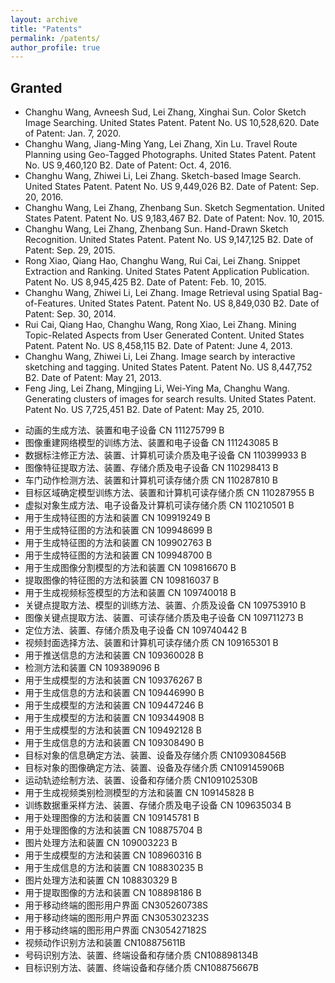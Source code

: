```yaml
---
layout: archive
title: "Patents"
permalink: /patents/
author_profile: true
---
```


## Granted
-    Changhu Wang, Avneesh Sud, Lei Zhang, Xinghai Sun. Color Sketch Image Searching. United States Patent. Patent No. US 10,528,620. Date of Patent: Jan. 7, 2020.
-    Changhu Wang, Jiang-Ming Yang, Lei Zhang, Xin Lu. Travel Route Planning using Geo-Tagged Photographs. United States Patent. Patent No. US 9,460,120 B2. Date of Patent: Oct. 4, 2016.
-    Changhu Wang, Zhiwei Li, Lei Zhang. Sketch-based Image Search. United States Patent. Patent No. US 9,449,026 B2. Date of Patent: Sep. 20, 2016.
-    Changhu Wang, Lei Zhang, Zhenbang Sun. Sketch Segmentation. United States Patent. Patent No. US 9,183,467 B2. Date of Patent: Nov. 10, 2015.
-    Changhu Wang, Lei Zhang, Zhenbang Sun. Hand-Drawn Sketch Recognition. United States Patent. Patent No. US 9,147,125 B2. Date of Patent: Sep. 29, 2015.
-    Rong Xiao, Qiang Hao, Changhu Wang, Rui Cai, Lei Zhang. Snippet Extraction and Ranking. United States Patent Application Publication. Patent No. US 8,945,425 B2. Date of Patent: Feb. 10, 2015.
-    Changhu Wang, Zhiwei Li, Lei Zhang. Image Retrieval using Spatial Bag-of-Features. United States Patent. Patent No. US 8,849,030 B2. Date of Patent: Sep. 30, 2014.
-    Rui Cai, Qiang Hao, Changhu Wang, Rong Xiao, Lei Zhang. Mining Topic-Related Aspects from User Generated Content. United States Patent. Patent No. US 8,458,115 B2. Date of Patent: June 4, 2013.
-    Changhu Wang, Zhiwei Li, Lei Zhang. Image search by interactive sketching and tagging. United States Patent. Patent No. US 8,447,752 B2. Date of Patent: May 21, 2013.
-    Feng Jing, Lei Zhang, Mingjing Li, Wei-Ying Ma, Changhu Wang. Generating clusters of images for search results. United States Patent. Patent No. US 7,725,451 B2. Date of Patent: May 25, 2010.

[^_^]: http://epub.cnipa.gov.cn/patentoutline.action
[^_^]: 案件名称    公告号 (by 2021.8, 已授权)
- 动画的生成方法、装置和电子设备    CN 111275799 B
- 图像重建网络模型的训练方法、装置和电子设备    CN 111243085 B
- 数据标注修正方法、装置、计算机可读介质及电子设备    CN 110399933 B
- 图像特征提取方法、装置、存储介质及电子设备    CN 110298413 B
- 车门动作检测方法、装置和计算机可读存储介质    CN 110287810 B
- 目标区域确定模型训练方法、装置和计算机可读存储介质    CN 110287955 B
- 虚拟对象生成方法、电子设备及计算机可读存储介质    CN 110210501 B
- 用于生成特征图的方法和装置    CN 109919249 B
- 用于生成特征图的方法和装置    CN 109948699 B
- 用于生成特征图的方法和装置    CN 109902763 B
- 用于生成特征图的方法和装置    CN 109948700 B
- 用于生成图像分割模型的方法和装置    CN 109816670 B
- 提取图像的特征图的方法和装置    CN 109816037 B
- 用于生成视频标签模型的方法和装置    CN 109740018 B
- 关键点提取方法、模型的训练方法、装置、介质及设备    CN 109753910 B
- 图像关键点提取方法、装置、可读存储介质及电子设备    CN 109711273 B
- 定位方法、装置、存储介质及电子设备    CN 109740442 B
- 视频封面选择方法、装置和计算机可读存储介质    CN 109165301 B
- 用于推送信息的方法和装置    CN 109360028 B
- 检测方法和装置    CN 109389096 B
- 用于生成模型的方法和装置    CN 109376267 B
- 用于生成信息的方法和装置    CN 109446990 B
- 用于生成模型的方法和装置    CN 109447246 B
- 用于生成模型的方法和装置    CN 109344908 B
- 用于生成模型的方法和装置    CN 109492128 B
- 用于生成信息的方法和装置    CN 109308490 B
- 目标对象的信息确定方法、装置、设备及存储介质    CN109308456B
- 目标对象的图像确定方法、装置、设备及存储介质    CN109145906B
- 运动轨迹绘制方法、装置、设备和存储介质    CN109102530B
- 用于生成视频类别检测模型的方法和装置    CN 109145828 B
- 训练数据重采样方法、装置、存储介质及电子设备    CN 109635034 B
- 用于处理图像的方法和装置    CN 109145781 B
- 用于处理图像的方法和装置    CN 108875704 B
- 图片处理方法和装置    CN 109003223 B
- 用于生成模型的方法和装置    CN 108960316 B
- 用于生成信息的方法和装置    CN 108830235 B
- 图片处理方法和装置    CN 108830329 B
- 用于提取图像的方法和装置    CN 108898186 B
- 用于移动终端的图形用户界面    CN305260738S
- 用于移动终端的图形用户界面    CN305302323S
- 用于移动终端的图形用户界面    CN305427182S
- 视频动作识别方法和装置    CN108875611B
- 号码识别方法、装置、终端设备和存储介质    CN108898134B
- 目标识别方法、装置、终端设备和存储介质    CN108875667B

<!--
案件名称    公开号  (by 2021.8，未授权)
水印嵌入方法、装置、设备以及存储介质    CN 113012016 A
一种图片处理方法、装置和设备    CN 113012264 A
一种图像采集方法、装置和设备    CN 113095167 A
视频分类方法、装置、可读介质及电子设备    CN 113033680 A
视频分类方法、装置、可读介质及电子设备    CN 113033681 A
视频分类方法、装置、可读介质及电子设备    CN 113033707 A
视频分类方法、装置、可读介质、电子设备    CN 113033682 A
视频分类方法、装置、电子设备和存储介质    CN 113033677 A
图像处理方法、装置、存储介质及电子设备    CN 113033579 A
图像处理方法、装置、存储介质及电子设备    CN 113033580 A
字符位置修正方法、装置、电子设备和存储介质    CN 113033377 A
视频处理方法、装置、存储介质及电子设备    CN 112906551 A
视频目标追踪方法、装置、存储介质及电子设备    CN 112907628 A
练字格检测方法、装置、可读介质及电子设备    CN 113033539 A
深度伪造检测方法、装置、存储介质及电子设备    CN 112766189 A
对抗样本生成方法、装置、存储介质及电子设备    CN 112766190 A
图像字符识别方法、装置、介质及电子设备    CN 112883968 A
图像字符识别方法、装置、介质及电子设备    CN 112883967 A
图像字符识别方法、装置、介质及电子设备    CN 112883966 A
图像剪裁方法、装置、可读介质及电子设备    CN 112884787 A
图片筛选方法和装置、存储介质和电子设备    CN 112784086 A
直播内容的检测方法、装置、可读介质和电子设备    CN 112507884 A
图像识别方法和装置、存储介质和电子设备    CN 112766284 A
图像样本生成方法、装置和电子设备    CN 112766285 A
视频裁剪方法、装置、存储介质及电子设备    CN 112561839 A
视频裁剪方法、装置、存储介质及电子设备    CN 112561840 A
视频裁剪方法、装置、存储介质及电子设备    CN 112565890 A
视频封面确定方法、装置、介质及设备    CN 112800276 A
视频识别方法、装置、存储介质及电子设备    CN 112487937 A
书写检测方法、装置、存储介质及电子设备    CN 112396032 A
图像退化处理方法、装置、存储介质及电子设备    CN 112419151 A
视频的处理方法、装置、可读介质和电子设备    CN 112423021 A
图像分割方法、装置、可读介质及电子设备    CN 112418232 A
裁剪视频的方法、装置、设备以及存储介质    CN 112188283 A
图像处理方法、模型训练方法、装置、介质及设备    CN 112381717 A
识别标签的方法、装置、设备以及介质    CN 112347290 A
一种多媒体内容发布的方法、装置、电子设备及存储介质    CN 112035687 A
一种多媒体内容发布的方法、装置、电子设备及存储介质    CN 112199526 A
用于匹配视频的方法、装置、电子设备和介质    CN 111831855 A
用于提取视频特征的方法和装置    CN 111783731 A
图像分类方法、装置和电子设备    CN 111898658 A
视频分类方法、装置和电子设备    CN 111859024 A
内容推荐方法、装置、可读介质及电子设备    CN 111782968 A
图像处理方法和装置、存储介质和电子设备    CN 111797790 A
图像处理方法和装置、存储介质和电子设备    CN 111797266 A
用于识别车辆所属类别的方法和装置    CN 111666898 A
用于推荐信息的方法和装置    CN 111695041 A
用于视频配乐的方法和装置    CN 111767431 A
用于视频配乐的方法和装置    CN 111753126 A
一种直播审核方法及装置    CN 112468842 A
一种直播审核方法、装置、电子设备及存储介质    CN 112637621 A
一种直播内容监测方法及装置    CN 111836064 A
一种直播内容监测方法及装置    CN 111836063 A
安全检测方法、装置、电子设备及存储介质    CN 111770352 A
一种直播监控方法、装置、电子设备及存储介质    CN 111770353 A
视频边框识别方法及裁剪方法、装置、电子设备及介质    CN 111695540 A
更新图索引数据的方法、装置、电子设备及存储介质    CN 111597402 A
操作数据以及回滚数据的方法、装置、设备及存储介质    CN 111581032 A
索引构建方法、数据处理方法、装置、电子设备及介质    CN 111949833 A
节点处理方法、装置、电子设备及计算机可读介质    CN 111756833 A
数据分片方法、装置、电子设备及计算机可读介质    CN 111835848 A
一种构建图索引的方法、装置、电子设备及存储介质    CN 111597403 A
水印处理方法、装置、电子设备和介质    CN 111669476 A
视频检索方法、装置、电子设备和计算机可读介质    CN 111666449 A
用于生成水印的方法、装置、设备和计算机可读介质    CN 111738899 A
生成特征提取网络的方法、装置、设备和计算机可读介质    CN 111915480 A
文件处理方法、文件匹配方法、装置、电子设备和介质    CN 111913912 A
用于生成目标函数的方法、装置、电子设备和计算机可读介质    CN 111915689 A
用于处理图像的方法、装置、电子设备和计算机可读介质    CN 111814807 A
GPU实例分配方法、装置、电子设备和计算机可读介质    CN 111580974 A
用于生成生物体姿态关键点信息的方法和装置    CN 111582208 A
用于处理特征图的方法和装置、设备和介质    CN 111582458 A
用于生成生物体姿态关键点信息的方法和装置    CN 111582206 A
跨语言任务处理方法、装置及电子设备    CN 111625243 A
数据处理模型自动迭代方法、装置及电子设备    CN 111625291 A
任务管线执行方法、装置及电子设备    CN 111625326 A
目标检测框处理方法、装置及电子设备    CN 111626990 A
用于生成分类信息的方法、装置、电子设备和介质    CN 111709366 A
用于生成预测信息的方法、装置、电子设备和介质    CN 111931494 A
数据处理方法、装置和电子设备    CN 111275813 A
用于处理视频的方法和装置    CN 111314626 A
图像实例分割结果的获取方法及装置    CN 111627029 A
人体姿态预测值校正方法、装置，服务器及存储介质    CN 111553324 A
人体姿态预测值的获取方法、装置，服务器及存储介质    CN 111598037 A
图片处理方法、装置、电子设备和计算机可读介质    CN 111461964 A
文字提取方法、装置和电子设备    CN 111626283 A
图像修复方法、装置和电子设备    CN 111612714 A
图像合成方法、装置、电子设备及计算机可读存储介质    CN 111626919 A
图像修复方法、装置和电子设备    CN 111612715 A
图像处理方法及装置    CN 111738924 A
图像处理方法及装置    CN 111738951 A
图像处理方法及装置    CN 111738950 A
视频分割方法、装置及电子设备    CN 111325093 A
视频分割网络的训练方法、装置及电子设备    CN 111292329 A
用于检索图像方法、装置、电子设备和计算机可读介质    CN 111767421 A
图像处理方法、图像处理网络训练方法、装置、设备    CN 111797931 A
图像标签生成方法、装置、设备和计算机可读介质    CN 111797263 A
用于生成用户留存时间的方法、装置、设备和介质    CN 111709784 A
用于生成用户留存时间的方法、装置、设备和介质    CN 111709786 A
用于确定用户留存时间的方法、装置、设备和介质    CN 111709785 A
用于生成用户留存时间的方法、装置、电子设备和介质    CN 111709787 A
用户留存时间生成方法、装置、电子设备和介质    CN 111709583 A
图像处理方法、装置、电子设备和计算机可读介质    CN 111461966 A
用于处理图片的方法、装置、电子设备和计算机可读介质    CN 111461969 A
图片处理方法、装置、电子设备和计算机可读介质    CN 111461968 A
图片处理方法、装置、电子设备和计算机可读介质    CN 111461965 A
图片处理方法、装置、设备和介质    CN 111489286 A
图片处理方法、装置、设备和计算机可读介质    CN 111461967 A
样本生成方法、装置、电子设备和计算机可读介质    CN 111461227 A
基于视频的目标搜索方法、装置、设备、存储介质    CN 110751086 A
用于检索视频的方法、装置、电子设备和计算机可读介质    CN 110598049 A
生成视频的分类信息的方法、装置、电子设备和介质    CN 110688528 A
用于检索视频的方法、装置和电子设备    CN 110688529 A
视频分类方法、装置及电子设备    CN 110704679 A
视频分类方法、装置及电子设备    CN 110674348 A
视频POI识别方法、装置及电子设备    CN 110674349 A
运动信息计算方法、装置及电子设备    CN 110415276 A
光流计算方法、装置及电子设备    CN 110555861 A
光流计算方法、装置及电子设备    CN 110378936 A
数据处理方法、装置及电子设备    CN 110390291 A
视频封面生成方法、装置及电子设备    CN 110399848 A
视频封面生成方法、装置及电子设备    WO 2021/004247 A1
视频封面生成方法、装置及电子设备    CN 110381368 A
回归视频画面中屏幕的方法、装置、可读介质及电子设备    CN 110781888 A
录屏检测方法、装置、可读介质及电子设备    CN 110781823 A
人体关键点提取方法、装置、可读存储介质及设备    CN 110532981 A
字符识别方法、装置、存储介质及电子设备    CN 110414527 A
关键词检测方法、装置、存储介质及电子设备    CN 110414450 A
汉字识别纠错方法、装置、计算机可读介质及电子设备    CN 110705536 A
视频处理方法、装置、介质和设备    CN 110532983 A
汉字识别方法、装置、计算机可读介质及电子设备    CN 110674813 A
汉字识别方法、装置、计算机可读介质及电子设备    CN 110659639 A
3D模型重建方法、装置及电子设备    CN 110390717 A
3D模型重建方法、装置及电子设备    CN 110378948 A
3D模型重建方法、装置及电子设备    CN 110378947 A
3D模型重建方法、装置及电子设备    CN 110363860 A
图像处理方法、装置及电子设备    CN 110288037 A
视频修复方法、装置及电子设备    CN 110288549 A
图像修复方法、装置及电子设备    CN 110288036 A
图像检索方法、装置及电子设备    CN 110287350 A
数据处理方法、装置及电子设备    CN 110263852 A
车门动作检测方法、装置和计算机可读存储介质    CN 110287816 A
目标识别及目标识别模型的训练方法、装置和电子设备    CN 110287817 A
视频审核方法、装置和电子设备    CN 110191356 A
目标区域确定模型的训练方法、装置和计算机可读存储介质    CN 110287954 A
卷积神经网络模型训练方法、装置和计算机可读存储介质    CN 110276345 A
卷积神经网络模型训练方法、装置和计算机可读存储介质    CN 110288082 A
端到端的视频推送方法、装置及电子设备    CN 110287371 A
基于离散特征的视频推送方法、装置及电子设备    CN 110300329 A
基于连续特征的视频推送方法、装置及电子设备    CN 110278447 A
基于分类特征的视频推送方法、装置及电子设备    CN 110267097 A
图像特征的处理方法、装置、电子设备及存储介质    CN 110222777 A
生成全身图像的方法、装置、设备及计算机可读存储介质    CN 110288532 A
基于卷积神经网络的特征提取方法、装置、设备及介质    CN 110222829 A
骨架的关键点估计方法、装置、设备及可读存储介质    CN 110263797 A
用于生成分类模型的方法和装置    CN 109961032 A
用于处理视频的方法和装置    CN 109947989 A
用于生成场景识别模型的方法和装置    CN 109919244 A
用于处理人体图像的方法和装置    CN 109902659 A
图像处理方法和装置    CN 109816036 A
图像处理方法和装置    CN 109829520 A
图像处理方法和装置    CN 109816035 A
图像处理方法和装置    CN 109871791 A
图像处理方法和装置    CN 109871890 A
提取图像的特征图的方法和装置    CN 109840528 A
人体关键点检测模型的训练方法和装置    CN 109858444 A
提取图像的特征图的方法和装置    CN 109815964 A
用于生成图片标签模型的方法和装置    CN 109816023 A
用于处理视频的方法和装置    CN 109815365 A
关键点提取方法、模型的训练方法、装置、介质及设备    WO 2020/134010
图像关键点提取方法、装置、可读存储介质及电子设备    CN 109697446 A
人物动作控制方法、装置、存储介质和电子设备    CN 109753150 A
视频文字检测方法、装置和计算机可读存储介质    WO 2020/052085
视频文字检测方法、装置和计算机可读存储介质    CN109299682A
基于聚类的数据收集方法、装置和计算机可读存储介质    CN109376764A
视频封面选择方法、装置和计算机可读存储介质    WO 2020/052084
侵权图片的识别方法、装置和计算机可读存储介质    WO 2020/052083
侵权图片的识别方法、装置和计算机可读存储介质    CN109299734A
视频漂浮纸片检测方法、装置和计算机可读存储介质    WO 2020/052082
视频漂浮纸片检测方法、装置和计算机可读存储介质    CN109064494A
多分类模型优化方法、装置、存储介质及电子设备    CN 109614987 A
用于生成模型的方法和装置    CN 109447156 A
生成模型的方法和装置    WO2020087974A1
生成模型的方法和装置    WO2020087979A1
用于生成图像类别检测模型的方法和装置    CN 109191453 A
运动对象的位置分布显示方法、装置、设备及存储介质    CN108924627A
视频场景分类方法、装置、设备及存储介质    CN109145840A
运动轨迹绘制方法、装置、设备和存储介质    WO2020037881A1
控球率计算方法、装置、设备及存储介质    CN109126100A
训练数据重采样方法、装置、存储介质及电子设备    WO 2020/093718
用于生成模型的方法和装置    WO 2020/000876
用于生成信息的方法和装置    CN 108960110 A
用于生成信息的方法和装置    WO 2019/242222
用于生成信息的方法和装置    CN 108985178 A
用于生成模型的方法和装置    WO 2019/237657
用于生成模型的方法和装置    CN 108805091 A
用于处理图像的方法和装置    CN 108876858 A
用于处理图像的方法和装置    CN 108986169 A
图像检测方法和装置    WO 2020/006964
图像检测方法和装置    CN 109558779 A
生成图像检测模型的方法和装置    WO 2020/006963
生成图像检测模型的方法和装置    CN 108985208 A
用于处理图片的方法和装置    WO2020006962A1
用于处理图片的方法和装置    CN 108921792 A
图像识别方法和装置    WO 2020/000879
图像识别方法和装置    CN 109002842 A
用于提取图像的方法和装置    WO 2020/006961
用于生成图像识别模型的方法和装置    CN 108898185 A
水印检测方法、装置、计算机设备和存储介质    CN 109285105 A
机器学习模型的优化方法、装置、终端设备和存储介质    CN 108875963 A
号码识别方法、系统、设备及计算机可读存储介质    CN108932494A
-->
